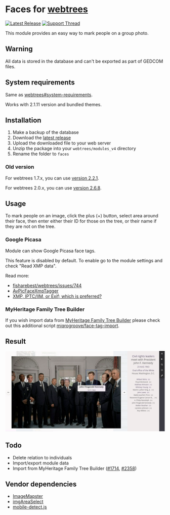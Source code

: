 # Faces for [webtrees](https://www.webtrees.net/)

[![Latest Release](https://img.shields.io/github/release/UksusoFF/webtrees-faces.svg)](https://github.com/UksusoFF/webtrees-faces/releases/latest)
[![Support Thread](https://img.shields.io/badge/support-forum-brightgreen.svg)](https://www.webtrees.net/index.php/en/forum/2-open-discussion/30219-how-to-mark-individuals-on-group-photo)

This module provides an easy way to mark people on a group photo.

## Warning

All data is stored in the database and can't be exported as part of GEDCOM files.

## System requirements
Same as [webtrees#system-requirements](https://github.com/fisharebest/webtrees#system-requirements).

Works with 2.1.11 version and bundled themes.

## Installation
1. Make a backup of the database
1. Download the [latest release](https://github.com/UksusoFF/webtrees-faces/releases/latest)
1. Upload the downloaded file to your web server
1. Unzip the package into your `webtrees/modules_v4` directory
1. Rename the folder to `faces`

### Old version
For webtrees 1.7.x, you can use [version 2.2.1](https://github.com/UksusoFF/webtrees-faces/releases/tag/v2.2.1).

For webtrees 2.0.x, you can use [version 2.6.8](https://github.com/UksusoFF/webtrees-faces/releases/tag/v2.6.8).

## Usage

To mark people on an image, click the plus (+) button, select area around their face, then enter either their ID for those on the tree, or their name if they are not on the tree.

### Google Picasa

Module can show Google Picasa face tags.

This feature is disabled by default. To enable go to the module settings and check "Read XMP data".

Read more:
* [fisharebest/webtrees/issues/744](https://github.com/fisharebest/webtrees/issues/744)
* [AvPicFaceXmpTagger](http://www.anvo-it.de/wiki/avpicfacexmptagger:main)
* [XMP, IPTC/IIM, or Exif; which is preferred?](https://www.carlseibert.com/xmp-iptciim-or-exif-which-is-preferred/)

### MyHeritage Family Tree Builder

If you wish import data from [MyHeritage Family Tree Builder](https://www.myheritage.com/family-tree-builder) please check out this additional script [miqrogroove/face-tag-import](https://github.com/miqrogroove/face-tag-import). 

## Result

![faces_screenshot](/SCREENSHOT.png?raw=true)

## Todo
* Delete relation to individuals
* Import/export module data
* Import from MyHeritage Family Tree Builder ([#1714](https://github.com/fisharebest/webtrees/issues/1714), [#2358](https://github.com/fisharebest/webtrees/issues/2358))

## Vendor dependencies
* [ImageMapster](https://github.com/jamietre/imagemapster) 
* [imgAreaSelect](https://github.com/odyniec/imgareaselect)
* [mobile-detect.js](https://github.com/hgoebl/mobile-detect.js)
